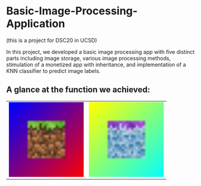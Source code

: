 # Basic-Image-Processing-Application
(this is a project for DSC20 in UCSD)  
  
In this project, we developed a basic image processing app with five distinct parts including image storage, various image processing methods, stimulation of a monetized app with inheritance, and implementation of a KNN classifier to predict image labels.  

## A glance at the function we achieved:
<table>
  <tr>
    <td><img src="https://github.com/RitaYujiaWu/Basic-Image-Processing-Application/blob/main/img/test_image_32x32.png" alt="original" width="200"></td>
    <td><img src="https://github.com/RitaYujiaWu/Basic-Image-Processing-Application/blob/main/img/exp/test_image_32x32_negate.png" alt="negate" width="200"></td>
  </tr>
</table>
